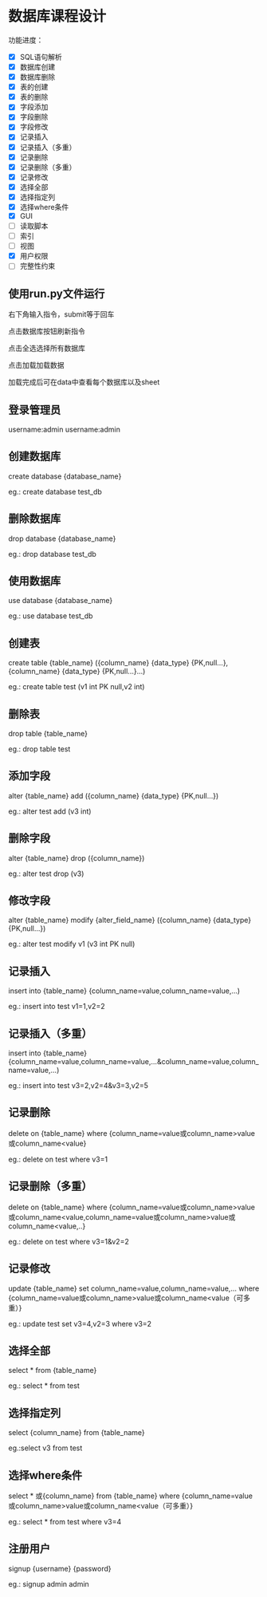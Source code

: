 # 数据库课程设计
功能进度：
- [x] SQL语句解析
- [x] 数据库创建
- [x] 数据库删除
- [x] 表的创建
- [x] 表的删除
- [x] 字段添加
- [x] 字段删除
- [x] 字段修改
- [x] 记录插入
- [x] 记录插入（多重）
- [x] 记录删除
- [x] 记录删除（多重）
- [x] 记录修改
- [x] 选择全部
- [x] 选择指定列
- [x] 选择where条件
- [x] GUI
- [ ] 读取脚本
- [ ] 索引
- [ ] 视图
- [x] 用户权限
- [ ] 完整性约束

## 使用run.py文件运行
右下角输入指令，submit等于回车

点击数据库按钮刷新指令

点击全选选择所有数据库

点击加载加载数据

加载完成后可在data中查看每个数据库以及sheet
## 登录管理员
username:admin
username:admin
## 创建数据库
create database {database_name}

eg.: create database test_db
## 删除数据库
drop database {database_name}

eg.: drop database test_db
## 使用数据库
use database {database_name}

eg.: use database test_db
## 创建表
create table {table_name} ({column_name} {data_type} {PK,null...},{column_name} {data_type} {PK,null...}...)

eg.: create table test (v1 int PK null,v2 int)
## 删除表
drop table {table_name}

eg.: drop table test
## 添加字段
alter {table_name} add ({column_name} {data_type} {PK,null...})

eg.: alter test add (v3 int)
## 删除字段
alter {table_name} drop ({column_name})

eg.: alter test drop (v3)
## 修改字段
alter {table_name} modify {alter_field_name} ({column_name} {data_type} {PK,null...}) 

eg.: alter test modify v1 (v3 int PK null)
## 记录插入
insert into {table_name} {column_name=value,column_name=value,...)

eg.: insert into test v1=1,v2=2
## 记录插入（多重）
insert into {table_name} {column_name=value,column_name=value,...&column_name=value,column_name=value,...)

eg.: insert into test v3=2,v2=4&v3=3,v2=5
## 记录删除
delete on {table_name} where {column_name=value或column_name>value或column_name<value}

eg.: delete on test where v3=1
## 记录删除（多重）
delete on {table_name} where {column_name=value或column_name>value或column_name<value,column_name=value或column_name>value或column_name<value,..}

eg.: delete on test where v3=1&v2=2
## 记录修改
update {table_name} set column_name=value,column_name=value,... where {column_name=value或column_name>value或column_name<value（可多重）}

eg.: update test set v3=4,v2=3 where v3=2
## 选择全部
select * from {table_name}

eg.: select * from test
## 选择指定列
select {column_name} from {table_name}

eg.:select v3 from test
## 选择where条件
select * 或{column_name} from {table_name} where {column_name=value或column_name>value或column_name<value（可多重）}

eg.: select * from test where v3=4

## 注册用户
signup {username} {password}

eg.: signup admin admin
